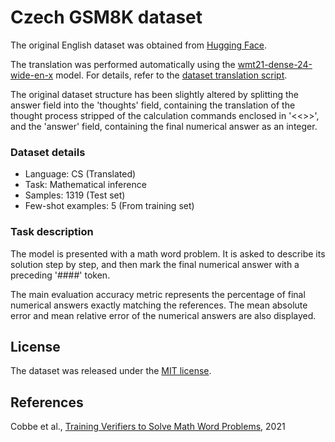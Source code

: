 # Czech GSM8K dataset

The original English dataset was obtained from [Hugging Face](https://huggingface.co/datasets/gsm8k).

The translation was performed automatically using the [wmt21-dense-24-wide-en-x](https://huggingface.co/facebook/wmt21-dense-24-wide-en-x) model. For details, refer to the [dataset translation script](../dataset_translation.py).

The original dataset structure has been slightly altered by splitting the answer field into the 'thoughts' field, containing the translation of the thought process stripped of the calculation commands enclosed in '<<>>', and the 'answer' field, containing the final numerical answer as an integer.

### Dataset details

- Language: CS (Translated)
- Task: Mathematical inference
- Samples: 1319 (Test set)
- Few-shot examples: 5 (From training set)

### Task description

The model is presented with a math word problem. It is asked to describe its solution step by step, and then mark the final numerical answer with a preceding '####' token.

The main evaluation accuracy metric represents the percentage of final numerical answers exactly matching the references. The mean absolute error and mean relative error of the numerical answers are also displayed.

## License

The dataset was released under the [MIT license](LICENSE).

## References

Cobbe et al., [Training Verifiers to Solve Math Word Problems](https://arxiv.org/abs/2110.14168), 2021
